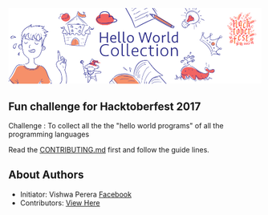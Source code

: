 ![header](https://github.com/Mozilla-Campus-Club-IIT/Hello-World-Collection/blob/master/file/hello_world_Collection.jpg)
## Fun challenge for Hacktoberfest 2017

Challenge : To collect all the the "hello world programs" of all the programming languages

Read the [CONTRIBUTING.md](https://github.com/Mozilla-Campus-Club-IIT/Hello-World-Collection/blob/master/CONTRIBUTING.md) first and follow the guide lines.

## About Authors

- Initiator: Vishwa Perera [Facebook](https://www.facebook.com/vishwakperera)
- Contributors: [View Here](https://github.com/Mozilla-Campus-Club-IIT/Hello-World-Collection/graphs/contributors)
